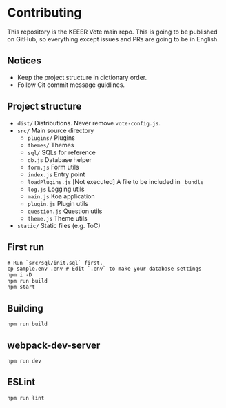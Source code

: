 Contributing
============

This repository is the KEEER Vote main repo. This is going to be published on GitHub,
so everything except issues and PRs are going to be in English.

## Notices

- Keep the project structure in dictionary order.
- Follow Git commit message guidlines.

## Project structure

- `dist/` Distributions. Never remove `vote-config.js`.
- `src/` Main source directory
    - `plugins/` Plugins
    - `themes/` Themes
    - `sql/` SQLs for reference
    - `db.js` Database helper
    - `form.js` Form utils
    - `index.js` Entry point
    - `loadPlugins.js` [Not executed] A file to be included in `_bundle`
    - `log.js` Logging utils
    - `main.js` Koa application
    - `plugin.js` Plugin utils
    - `question.js` Question utils
    - `theme.js` Theme utils
- `static/` Static files (e.g. ToC)

## First run

```
# Run `src/sql/init.sql` first.
cp sample.env .env # Edit `.env` to make your database settings
npm i -D
npm run build
npm start
```

## Building

`npm run build`

## webpack-dev-server

`npm run dev`

## ESLint

`npm run lint`
